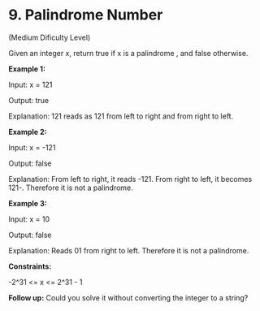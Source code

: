 # 9. Palindrome Number

(Medium Dificulty Level)

Given an integer x, return true if x is a 
palindrome
, and false otherwise.

 
**Example 1:**

Input: x = 121

Output: true

Explanation: 121 reads as 121 from left to right and from right to left.

**Example 2:**

Input: x = -121

Output: false

Explanation: From left to right, it reads -121. From right to left, it becomes 121-. Therefore it is not a palindrome.

**Example 3:**

Input: x = 10

Output: false

Explanation: Reads 01 from right to left. Therefore it is not a palindrome.
 
**Constraints:**

-2^31 <= x <= 2^31 - 1

**Follow up:** Could you solve it without converting the integer to a string?